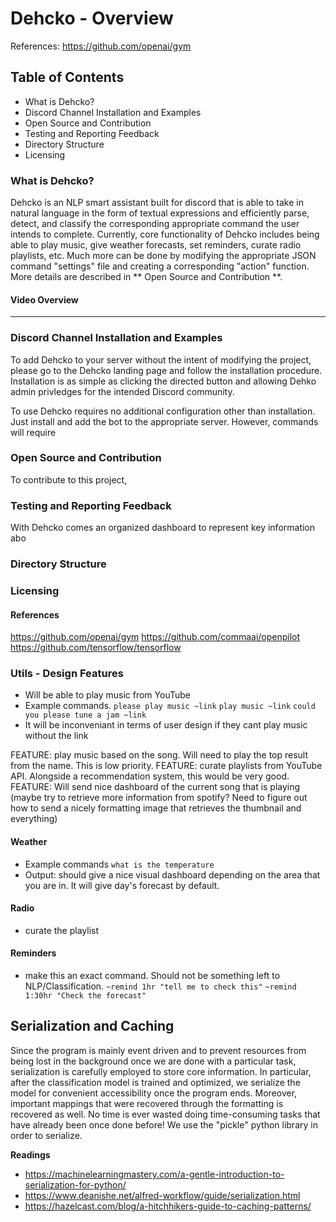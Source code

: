 # Dehcko - Overview 

References: 
https://github.com/openai/gym


## Table of Contents 
- What is Dehcko?
- Discord Channel Installation and Examples
- Open Source and Contribution 
- Testing and Reporting Feedback
- Directory Structure
- Licensing

### What is Dehcko?

Dehcko is an NLP smart assistant built for discord that is able to take in natural language in the form of textual expressions and efficiently parse, detect, and classify the corresponding appropriate command the user intends to complete. Currently, core functionality of Dehcko includes being able to play music, give weather forecasts, set reminders, curate radio playlists, etc. Much more can be done by modifying the appropriate JSON command "settings" file and creating a corresponding "action" function. More details are described in ** Open Source and Contribution **. 

#### Video Overview


--------------- 


### Discord Channel Installation and Examples

To add Dehcko to your server without the intent of modifying the project, please go to the Dehcko landing page and follow the installation procedure. Installation is as simple as clicking the directed button and allowing Dehko admin privledges for the intended Discord community.

To use Dehcko requires no additional configuration other than installation. Just install and add the bot to the appropriate server. However, commands will require 

### Open Source and Contribution 

To contribute to this project, 

### Testing and Reporting Feedback 

With Dehcko comes an organized dashboard to represent key information abo

### Directory Structure 

### Licensing 

#### References 

https://github.com/openai/gym
https://github.com/commaai/openpilot
https://github.com/tensorflow/tensorflow
 









### Utils - Design Features 
- Will be able to play music from YouTube
- Example commands. `please play music ~link` `play music ~link` `could you please tune a jam ~link`
- It will be inconveniant in terms of user design if they cant play music without the link 

FEATURE: play music based on the song. Will need to play the top result from the name. This is low priority. 
FEATURE: curate playlists from YouTube API. Alongside a recommendation system, this would be very good. 
FEATURE: Will send nice dashboard of the current song that is playing (maybe try to retrieve more information from spotify? Need to figure out how to send a nicely formatting image that retrieves the thumbnail and everything) 

#### Weather 
- Example commands `what is the temperature` 
- Output: should give a nice visual dashboard depending on the area that you are in. It will give day's forecast by default. 

#### Radio 
- curate the playlist 

#### Reminders
- make this an exact command. Should not be something left to NLP/Classification.
`~remind 1hr "tell me to check this"`
`~remind 1:30hr "Check the forecast"`


## Serialization and Caching

Since the program is mainly event driven and to prevent resources from being lost in the background once we are done with a particular task, serialization is carefully employed to store core information. In particular, after the classification model is trained and optimized, we serialize the model for convenient accessibility once the program ends. Moreover, important mappings that were recovered through the formatting is recovered as well. No time is ever wasted doing time-consuming tasks that have already been once done before! We use the "pickle" python library in order to serialize. 

**Readings**  
- https://machinelearningmastery.com/a-gentle-introduction-to-serialization-for-python/
- https://www.deanishe.net/alfred-workflow/guide/serialization.html
- https://hazelcast.com/blog/a-hitchhikers-guide-to-caching-patterns/
